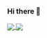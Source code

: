 ### Hi there 👋

<!--
**leohubert/leohubert** is a ✨ _special_ ✨ repository because its `README.md` (this file) appears on your GitHub profile.

Here are some ideas to get you started:

- 🔭 I’m currently working on ...
- 🌱 I’m currently learning ...
- 👯 I’m looking to collaborate on ...
- 🤔 I’m looking for help with ...
- 💬 Ask me about ...
- 📫 How to reach me: ...
- 😄 Pronouns: ...
- ⚡ Fun fact: ...
-->


<a href="https://github-readme-stats.vercel.app/api/top-langs/?username=leohubert&langs_count=7&hide=makefile&hide_border=true">
  <img align="center" src="https://github-readme-stats.vercel.app/api/top-langs/?username=leohubert&langs_count=7&layout=compact&hide=makefile&hide_border=true" />
</a>

<a href="https://github-readme-stats.vercel.app/api?username=leohubert&show_icons=true&theme=dracula">
  <img align="center" src="https://github-readme-stats.vercel.app/api?username=leohubert&show_icons=true&theme=light" />
</a>
